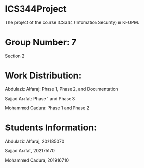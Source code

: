 # ICS344Project
The project of the course ICS344 (Infomation Security) in KFUPM.

# Group Number: 7


Section 2


# Work Distribution:

Abdulaziz Alfaraj: Phase 1, Phase 2, and Documentation

Sajjad Arafat: Phase 1 and Phase 3

Mohammed Cadura: Phase 1 and Phase 2



# Students Information:


Abdulaziz Alfaraj, 202185070 


Sajjad Arafat, 202175170


Mohammed Cadura, 201916710
